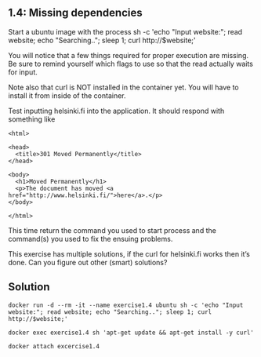 ## 1.4: Missing dependencies
Start a ubuntu image with the process sh -c 'echo "Input website:"; read website; echo "Searching.."; sleep 1; curl http://$website;'

You will notice that a few things required for proper execution are missing. Be sure to remind yourself which flags to use so that the read actually waits for input.

Note also that curl is NOT installed in the container yet. You will have to install it from inside of the container.

Test inputting helsinki.fi into the application. It should respond with something like

```
<html>

<head>
  <title>301 Moved Permanently</title>
</head>

<body>
  <h1>Moved Permanently</h1>
  <p>The document has moved <a href="http://www.helsinki.fi/">here</a>.</p>
</body>

</html>

```

This time return the command you used to start process and the command(s) you used to fix the ensuing problems.

This exercise has multiple solutions, if the curl for helsinki.fi works then it’s done. Can you figure out other (smart) solutions?

## Solution

`docker run -d --rm -it --name exercise1.4 ubuntu sh -c 'echo "Input website:"; read website; echo "Searching.."; sleep 1; curl http://$website;'`

`docker exec exercise1.4 sh 'apt-get update && apt-get install -y curl'`

`docker attach excercise1.4`

